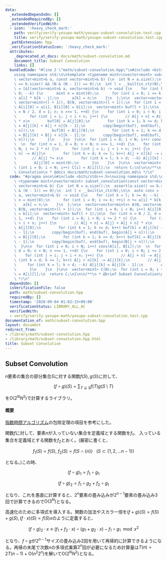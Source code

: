 ```yaml
---
data:
  _extendedDependsOn: []
  _extendedRequiredBy: []
  _extendedVerifiedWith:
  - icon: ':heavy_check_mark:'
    path: verify/verify-yosupo-math/yosupo-subset-convolution.test.cpp
    title: verify/verify-yosupo-math/yosupo-subset-convolution.test.cpp
  _pathExtension: hpp
  _verificationStatusIcon: ':heavy_check_mark:'
  attributes:
    _deprecated_at_docs: docs/math/subset-convolution.md
    document_title: Subset Convolution
    links: []
  bundledCode: "#line 2 \"math/subset-convolution.hpp\"\n#include <bits/stdc++.h>\n\
    using namespace std;\n\ntemplate <typename mint>\nvector<mint> subset_convolution(const\
    \ vector<mint>& a, const vector<mint>& b) {\n  int N = a.size();\n  assert(a.size()\
    \ == b.size() && (N & (N - 1)) == 0);\n  int l = __builtin_ctz(N);\n\n  auto conv\
    \ = [&](vector<mint>& a, vector<mint>& b) -> void {\n    for (int k = l; k >=\
    \ 0; --k) {\n      mint n = mint(0);\n      for (int i = 0; i <= k; ++i) n +=\
    \ a[i] * b[k - i];\n      a[k] = n;\n    }\n  };\n\n  vector<vector<mint>> A(N,\
    \ vector<mint>(l + 1)), B(N, vector<mint>(l + 1));\n  for (int i = 0; i < N; i++)\
    \ A[i][0] = a[i], B[i][0] = b[i];\n  vector<mint> buf(l + 1);\n\n  for (int n\
    \ = N / 2, d = 1; n; n >>= 1, ++d) {\n    for (int i = 0; i < N; i += 2 * n) {\n\
    \      for (int j = i; j < i + n; j++) {\n        // A[j + n] = A[j] + A[j + n]\
    \ * x\n        buf[0] = A[j][0];\n        for (int k = 1; k <= d; k++) buf[k]\
    \ = A[j][k] + A[j + n][k - 1];\n        copy(begin(buf), end(buf), begin(A[j +\
    \ n]));\n        buf[0] = B[j][0];\n        for (int k = 1; k <= d; k++) buf[k]\
    \ = B[j][k] + B[j + n][k - 1];\n        copy(begin(buf), end(buf), begin(B[j +\
    \ n]));\n      }\n    }\n  }\n\n  for (int i = 0; i < N; i++) conv(A[i], B[i]);\n\
    \  \n  for (int n = 1, d = 0; n < N; n <<= 1, ++d) {\n    for (int i = 0; i <\
    \ N; i += 2 * n) {\n      for (int j = i; j < i + n; j++) {\n        // A[j +\
    \ n] -= A[j]\n        for (int k = d; k <= l; k++) A[j + n][k] -= A[j][k];\n \
    \       // A[j] *= x\n        for (int k = l; k > d; --k) A[j][k] = A[j][k - 1];\n\
    \        A[j][0] = mint(0);\n      }\n    }\n  }\n\n  vector<mint> C(N);\n  for\
    \ (int i = 0; i < N; i++) C[i] = A[i][l];\n  return C;\n}\n\n/**\n * @brief Subset\
    \ Convolution\n * @docs docs/math/subset-convolution.md\n */\n"
  code: "#pragma once\n#include <bits/stdc++.h>\nusing namespace std;\n\ntemplate\
    \ <typename mint>\nvector<mint> subset_convolution(const vector<mint>& a, const\
    \ vector<mint>& b) {\n  int N = a.size();\n  assert(a.size() == b.size() && (N\
    \ & (N - 1)) == 0);\n  int l = __builtin_ctz(N);\n\n  auto conv = [&](vector<mint>&\
    \ a, vector<mint>& b) -> void {\n    for (int k = l; k >= 0; --k) {\n      mint\
    \ n = mint(0);\n      for (int i = 0; i <= k; ++i) n += a[i] * b[k - i];\n   \
    \   a[k] = n;\n    }\n  };\n\n  vector<vector<mint>> A(N, vector<mint>(l + 1)),\
    \ B(N, vector<mint>(l + 1));\n  for (int i = 0; i < N; i++) A[i][0] = a[i], B[i][0]\
    \ = b[i];\n  vector<mint> buf(l + 1);\n\n  for (int n = N / 2, d = 1; n; n >>=\
    \ 1, ++d) {\n    for (int i = 0; i < N; i += 2 * n) {\n      for (int j = i; j\
    \ < i + n; j++) {\n        // A[j + n] = A[j] + A[j + n] * x\n        buf[0] =\
    \ A[j][0];\n        for (int k = 1; k <= d; k++) buf[k] = A[j][k] + A[j + n][k\
    \ - 1];\n        copy(begin(buf), end(buf), begin(A[j + n]));\n        buf[0]\
    \ = B[j][0];\n        for (int k = 1; k <= d; k++) buf[k] = B[j][k] + B[j + n][k\
    \ - 1];\n        copy(begin(buf), end(buf), begin(B[j + n]));\n      }\n    }\n\
    \  }\n\n  for (int i = 0; i < N; i++) conv(A[i], B[i]);\n  \n  for (int n = 1,\
    \ d = 0; n < N; n <<= 1, ++d) {\n    for (int i = 0; i < N; i += 2 * n) {\n  \
    \    for (int j = i; j < i + n; j++) {\n        // A[j + n] -= A[j]\n        for\
    \ (int k = d; k <= l; k++) A[j + n][k] -= A[j][k];\n        // A[j] *= x\n   \
    \     for (int k = l; k > d; --k) A[j][k] = A[j][k - 1];\n        A[j][0] = mint(0);\n\
    \      }\n    }\n  }\n\n  vector<mint> C(N);\n  for (int i = 0; i < N; i++) C[i]\
    \ = A[i][l];\n  return C;\n}\n\n/**\n * @brief Subset Convolution\n * @docs docs/math/subset-convolution.md\n\
    \ */\n"
  dependsOn: []
  isVerificationFile: false
  path: math/subset-convolution.hpp
  requiredBy: []
  timestamp: '2020-09-04 01:02:15+09:00'
  verificationStatus: LIBRARY_ALL_AC
  verifiedWith:
  - verify/verify-yosupo-math/yosupo-subset-convolution.test.cpp
documentation_of: math/subset-convolution.hpp
layout: document
redirect_from:
- /library/math/subset-convolution.hpp
- /library/math/subset-convolution.hpp.html
title: Subset Convolution
---
```


## Subset Convolution

$n$要素の集合の部分集合$S$に対する関数$f(S),g(S)$に対して、

$$(f \circ g)(S) = \sum_{T \subseteq S}f(T)g(S\setminus T)$$

を$\mathrm{O}(2^N N^2)$で計算するライブラリ。

#### 概要

[指数時間アルゴリズム](https://www.slideshare.net/wata_orz/ss-12131479)の包除定理の項目を参考にした。

関数$f$に対して、要素$n$が入っていない集合を定義域とする関数を$f_1$、
入っている集合を定義域とする関数を$f_2$とおく。(厳密に書くと、

$$f_1(S) = f(S),\ f_2(S) = f(S \cap \lbrace n\rbrace) \ \ \ (S\subset\lbrace1,2,\ldots n-1\rbrace)$$

となる。)この時、

$$ (f\circ g)_1 = f_1 \circ g_1$$

$$ (f\circ g)_2 = f_1 \circ g_2 + f_2 \circ g_1$$

となり、これを愚直に計算すると、$2^n$要素の畳み込みが$2^{n-1}$要素の畳み込み$3$回で計算できるので$\mathrm{O}(3^N)$となる。

高速化のために多項式を導入する。関数の加法やスカラー倍を$(f+g)(S)=f(S)+g(S),(f\cdot x)(S)=f(S)x$のように定義すると、

$$(f\circ g)_2\cdot x\equiv (f_1+f_2\cdot x)\circ(g_1+g_2\cdot x)-f_1\circ g_1 \mod x^2$$

となり、$f\circ g$が$2^{n-1}$サイズの畳み込み$2$回を用いて再帰的に計算できるようになる。再帰の末尾で次数$n$の多項式乗算$2^n$回が必要になるため計算量は$T(n)=2T(n-1)+\mathrm{O}(n^2 2^n)$を解いて$\mathrm{O}(2^N N^2)$となる。
